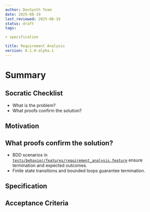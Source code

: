 ```yaml
---
author: DevSynth Team
date: 2025-08-19
last_reviewed: 2025-08-19
status: draft
tags:

- specification

title: Requirement Analysis
version: 0.1.0-alpha.1
---
```


<!--
Required metadata fields:
- author: document author
- date: creation date
- last_reviewed: last review date
- status: draft | review | published
- tags: search keywords
- title: short descriptive name
- version: specification version
-->

# Summary

## Socratic Checklist
- What is the problem?
- What proofs confirm the solution?

## Motivation

## What proofs confirm the solution?
- BDD scenarios in [`tests/behavior/features/requirement_analysis.feature`](../../tests/behavior/features/requirement_analysis.feature) ensure termination and expected outcomes.
- Finite state transitions and bounded loops guarantee termination.


## Specification

## Acceptance Criteria
